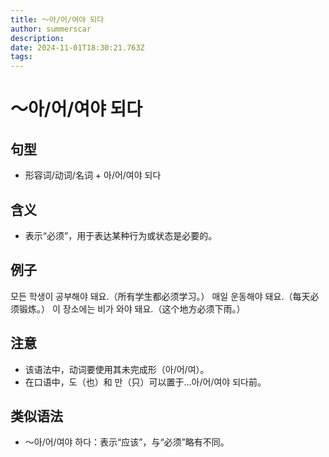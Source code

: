 ```yaml
---
title: 〜아/어/여야 되다
author: summerscar
description:
date: 2024-11-01T18:30:21.763Z
tags:
---
```


# 〜아/어/여야 되다

## 句型
- 形容词/动词/名词 + 아/어/여야 되다

## 含义
- 表示“必须”，用于表达某种行为或状态是必要的。

## 例子
<Speak>모든 학생이 공부해야 돼요.</Speak>（所有学生都必须学习。）
<Speak>매일 운동해야 돼요.</Speak>（每天必须锻炼。）
<Speak>이 장소에는 비가 와야 돼요.</Speak>（这个地方必须下雨。）

## 注意
- 该语法中，动词要使用其未完成形（아/어/여）。
- 在口语中，도（也）和 만（只）可以置于...아/어/여야 되다前。

## 类似语法
- 〜아/어/여야 하다：表示“应该”，与“必须”略有不同。
